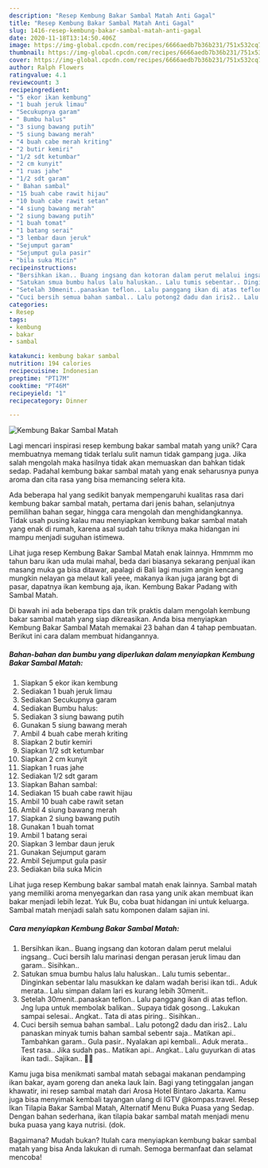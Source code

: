 ```yaml
---
description: "Resep Kembung Bakar Sambal Matah Anti Gagal"
title: "Resep Kembung Bakar Sambal Matah Anti Gagal"
slug: 1416-resep-kembung-bakar-sambal-matah-anti-gagal
date: 2020-11-18T13:14:50.406Z
image: https://img-global.cpcdn.com/recipes/6666aedb7b36b231/751x532cq70/kembung-bakar-sambal-matah-foto-resep-utama.jpg
thumbnail: https://img-global.cpcdn.com/recipes/6666aedb7b36b231/751x532cq70/kembung-bakar-sambal-matah-foto-resep-utama.jpg
cover: https://img-global.cpcdn.com/recipes/6666aedb7b36b231/751x532cq70/kembung-bakar-sambal-matah-foto-resep-utama.jpg
author: Ralph Flowers
ratingvalue: 4.1
reviewcount: 3
recipeingredient:
- "5 ekor ikan kembung"
- "1 buah jeruk limau"
- "Secukupnya garam"
- " Bumbu halus"
- "3 siung bawang putih"
- "5 siung bawang merah"
- "4 buah cabe merah kriting"
- "2 butir kemiri"
- "1/2 sdt ketumbar"
- "2 cm kunyit"
- "1 ruas jahe"
- "1/2 sdt garam"
- " Bahan sambal"
- "15 buah cabe rawit hijau"
- "10 buah cabe rawit setan"
- "4 siung bawang merah"
- "2 siung bawang putih"
- "1 buah tomat"
- "1 batang serai"
- "3 lembar daun jeruk"
- "Sejumput garam"
- "Sejumput gula pasir"
- "bila suka Micin"
recipeinstructions:
- "Bersihkan ikan.. Buang ingsang dan kotoran dalam perut melalui ingsang.. Cuci bersih lalu marinasi dengan perasan jeruk limau dan garam.. Sisihkan.."
- "Satukan smua bumbu halus lalu haluskan.. Lalu tumis sebentar.. Dinginkan sebentar lalu masukkan ke dalam wadah berisi ikan tdi.. Aduk merata.. Lalu simpan dalam lari es kurang lebih 30menit.."
- "Setelah 30menit..panaskan teflon.. Lalu panggang ikan di atas teflon. Jng lupa untuk membolak balikan.. Supaya tidak gosong.. Lakukan sampai selesai.. Angkat.. Tata di atas piring.. Sisihkan.."
- "Cuci bersih semua bahan sambal.. Lalu potong2 dadu dan iris2.. Lalu panaskan minyak tumis bahan sambal sebentr saja.. Matikan api.. Tambahkan garam.. Gula pasir.. Nyalakan api kembali.. Aduk merata.. Test rasa.. Jika sudah pas.. Matikan api.. Angkat.. Lalu guyurkan di atas ikan tadi.. Sajikan.. 🙏🙏"
categories:
- Resep
tags:
- kembung
- bakar
- sambal

katakunci: kembung bakar sambal 
nutrition: 194 calories
recipecuisine: Indonesian
preptime: "PT17M"
cooktime: "PT46M"
recipeyield: "1"
recipecategory: Dinner

---
```



![Kembung Bakar Sambal Matah](https://img-global.cpcdn.com/recipes/6666aedb7b36b231/751x532cq70/kembung-bakar-sambal-matah-foto-resep-utama.jpg)

Lagi mencari inspirasi resep kembung bakar sambal matah yang unik? Cara membuatnya memang tidak terlalu sulit namun tidak gampang juga. Jika salah mengolah maka hasilnya tidak akan memuaskan dan bahkan tidak sedap. Padahal kembung bakar sambal matah yang enak seharusnya punya aroma dan cita rasa yang bisa memancing selera kita.

Ada beberapa hal yang sedikit banyak mempengaruhi kualitas rasa dari kembung bakar sambal matah, pertama dari jenis bahan, selanjutnya pemilihan bahan segar, hingga cara mengolah dan menghidangkannya. Tidak usah pusing kalau mau menyiapkan kembung bakar sambal matah yang enak di rumah, karena asal sudah tahu triknya maka hidangan ini mampu menjadi suguhan istimewa.

Lihat juga resep Kembung Bakar Sambal Matah enak lainnya. Hmmmm mo tahun baru ikan uda mulai mahal, beda dari biasanya sekarang penjual ikan masang muka ga bisa ditawar, apalagi di Bali lagi musim angin kencang mungkin nelayan ga melaut kali yeee, makanya ikan juga jarang bgt di pasar, dapatnya ikan kembung aja, ikan. Kembung Bakar Padang with Sambal Matah.


Di bawah ini ada beberapa tips dan trik praktis dalam mengolah kembung bakar sambal matah yang siap dikreasikan. Anda bisa menyiapkan Kembung Bakar Sambal Matah memakai 23 bahan dan 4 tahap pembuatan. Berikut ini cara dalam membuat hidangannya.

<!--inarticleads1-->

##### Bahan-bahan dan bumbu yang diperlukan dalam menyiapkan Kembung Bakar Sambal Matah:

1. Siapkan 5 ekor ikan kembung
1. Sediakan 1 buah jeruk limau
1. Sediakan Secukupnya garam
1. Sediakan  Bumbu halus:
1. Sediakan 3 siung bawang putih
1. Gunakan 5 siung bawang merah
1. Ambil 4 buah cabe merah kriting
1. Siapkan 2 butir kemiri
1. Siapkan 1/2 sdt ketumbar
1. Siapkan 2 cm kunyit
1. Siapkan 1 ruas jahe
1. Sediakan 1/2 sdt garam
1. Siapkan  Bahan sambal:
1. Sediakan 15 buah cabe rawit hijau
1. Ambil 10 buah cabe rawit setan
1. Ambil 4 siung bawang merah
1. Siapkan 2 siung bawang putih
1. Gunakan 1 buah tomat
1. Ambil 1 batang serai
1. Siapkan 3 lembar daun jeruk
1. Gunakan Sejumput garam
1. Ambil Sejumput gula pasir
1. Sediakan bila suka Micin


Lihat juga resep Kembung bakar sambal matah enak lainnya. Sambal matah yang memiliki aroma menyegarkan dan rasa yang unik akan membuat ikan bakar menjadi lebih lezat. Yuk Bu, coba buat hidangan ini untuk keluarga. Sambal matah menjadi salah satu komponen dalam sajian ini. 

<!--inarticleads2-->

##### Cara menyiapkan Kembung Bakar Sambal Matah:

1. Bersihkan ikan.. Buang ingsang dan kotoran dalam perut melalui ingsang.. Cuci bersih lalu marinasi dengan perasan jeruk limau dan garam.. Sisihkan..
1. Satukan smua bumbu halus lalu haluskan.. Lalu tumis sebentar.. Dinginkan sebentar lalu masukkan ke dalam wadah berisi ikan tdi.. Aduk merata.. Lalu simpan dalam lari es kurang lebih 30menit..
1. Setelah 30menit..panaskan teflon.. Lalu panggang ikan di atas teflon. Jng lupa untuk membolak balikan.. Supaya tidak gosong.. Lakukan sampai selesai.. Angkat.. Tata di atas piring.. Sisihkan..
1. Cuci bersih semua bahan sambal.. Lalu potong2 dadu dan iris2.. Lalu panaskan minyak tumis bahan sambal sebentr saja.. Matikan api.. Tambahkan garam.. Gula pasir.. Nyalakan api kembali.. Aduk merata.. Test rasa.. Jika sudah pas.. Matikan api.. Angkat.. Lalu guyurkan di atas ikan tadi.. Sajikan.. 🙏🙏


Kamu juga bisa menikmati sambal matah sebagai makanan pendamping ikan bakar, ayam goreng dan aneka lauk lain. Bagi yang tetinggalan jangan khawatir, ini resep sambal matah dari Arosa Hotel Bintaro Jakarta. Kamu juga bisa menyimak kembali tayangan ulang di IGTV @kompas.travel. Resep Ikan Tilapia Bakar Sambal Matah, Alternatif Menu Buka Puasa yang Sedap. Dengan bahan sederhana, ikan tilapia bakar sambal matah menjadi menu buka puasa yang kaya nutrisi. (dok. 

Bagaimana? Mudah bukan? Itulah cara menyiapkan kembung bakar sambal matah yang bisa Anda lakukan di rumah. Semoga bermanfaat dan selamat mencoba!
